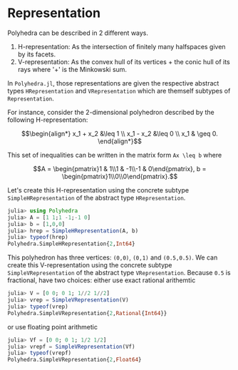 # Representation

Polyhedra can be described in 2 different ways.

1. H-representation: As the intersection of finitely many halfspaces given by its facets.
2. V-representation: As the convex hull of its vertices + the conic hull of its rays where '+' is the Minkowski sum.

In `Polyhedra.jl`, those representations are given the respective abstract types `HRepresentation` and `VRepresentation` which are themself subtypes of `Representation`.

For instance, consider the 2-dimensional polyhedron described by the following H-representation:
```math
\begin{align*}
  x_1 + x_2 &\leq 1 \\
  x_1 - x_2 &\leq 0 \\
  x_1 & \geq 0.
\end{align*}
```

This set of inequalities can be written in the matrix form ``Ax \leq b`` where
```math
A = \begin{pmatrix}1 & 1\\1 & -1\\-1 & 0\end{pmatrix}, b = \begin{pmatrix}1\\0\\0\end{pmatrix}.
```

Let's create this H-representation using the concrete subtype `SimpleHRepresentation` of the abstract type `HRepresentation`.
```julia
julia> using Polyhedra
julia> A = [1 1;1 -1;-1 0]
julia> b = [1,0,0]
julia> hrep = SimpleHRepresentation(A, b)
julia> typeof(hrep)
Polyhedra.SimpleHRepresentation{2,Int64}
```

This polyhedron has three vertices: ``(0,0)``, ``(0,1)`` and ``(0.5,0.5)``.
We can create this V-representation using the concrete subtype `SimpleVRepresentation` of the abstract type `VRepresentation`.
Because ``0.5`` is fractional, have two choices: either use exact rational arithemtic
```julia
julia> V = [0 0; 0 1; 1//2 1//2]
julia> vrep = SimpleVRepresentation(V)
julia> typeof(vrep)
Polyhedra.SimpleVRepresentation{2,Rational{Int64}}
```

or use floating point arithmetic
```julia
julia> Vf = [0 0; 0 1; 1/2 1/2]
julia> vrepf = SimpleVRepresentation(Vf)
julia> typeof(vrepf)
Polyhedra.SimpleVRepresentation{2,Float64}
```
